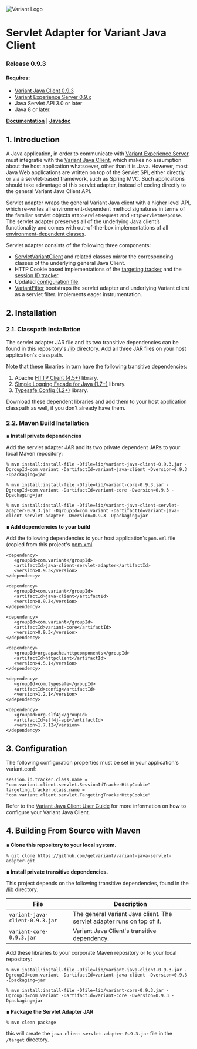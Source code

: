 ![Variant Logo](http://www.getvariant.com/wp-content/uploads/2016/07/VariantLogoSquare-100.png)

# Servlet Adapter for Variant Java Client
### Release 0.9.3
#### Requires: 
* [Variant Java Client 0.9.3](https://www.getvariant.com/resources/docs/0-9/clients/variant-java-client/)
* [Variant Experience Server 0.9.x](http://www.getvariant.com/resources/docs/0-9/experience-server/user-guide/) 
* Java Servlet API 3.0 or later
* Java 8 or later.

[__Documentation__](https://www.getvariant.com/resources/docs/0-9/clients/variant-java-client/#section-3) | [__Javadoc__](https://getvariant.github.io/variant-java-servlet-adapter/)

## 1. Introduction

A Java application, in order to communicate with [Variant Experience Server](http://www.getvariant.com/resources/docs/0-9/experience-server/user-guide/), must integratie with the [Variant Java Client](https://www.getvariant.com/resources/docs/0-9/clients/variant-java-client/), which makes no assumption about the host application whatsoever, other than it is Java. However, most Java Web applications are written on top of the Servlet SPI, either directly or via a servlet-based framework, such as Spring MVC. Such applications should take advantage of this servlet adapter, instead of coding directly to the general Variant Java Client API.

Servlet adapter wraps the general Variant Java client with a higher level API, which re-writes all environment-dependent method signatures in terms of the familiar servlet objects `HttpServletRequest` and `HttpServletResponse`. The servlet adapter preserves all of the underlying Java client’s functionality and comes with out-of-the-box implementations of all [environment-dependent classes](https://www.getvariant.com/resources/docs/0-9/clients/variant-java-client/#section-3.4).

Servlet adapter consists of the following three components:
* [ServletVariantClient](https://github.com/getvariant/variant-java-servlet-adapter/blob/master/src/main/java/com/variant/client/servlet/ServletVariantClient.java) and related classes mirror the corresponding classes of the underlying general Java Client.
* HTTP Cookie based implementations of the [targeting tracker](https://getvariant.github.io/variant-java-servlet-adapter/com/variant/client/servlet/TargetingTrackerHttpCookie.html) and the [session ID tracker](https://getvariant.github.io/variant-java-servlet-adapter/com/variant/client/servlet/SessionIdTrackerHttpCookie.html).
* Updated [configuration file](https://github.com/getvariant/variant-java-servlet-adapter/blob/master/variant.conf).
* [VariantFilter](https://getvariant.github.io/variant-java-servlet-adapter/com/variant/client/servlet/VariantFilter.html) bootstraps the servlet adapter and underlying Variant client as a servlet filter. Implements eager instrumentation.

## 2. Installation
### 2.1. Classpath Installation

The servlet adapter JAR file and its two transitive dependencies can be found in this repository's [/lib](https://github.com/getvariant/variant-java-servlet-adapter/tree/master/lib) directory. Add all three JAR files on your host application's classpath.

Note that these libraries in turn have the following transitive dependencies:

1. Apache [HTTP Client (4.5+)](https://hc.apache.org/httpcomponents-client-4.5.x/index.html) library. 
2. [Simple Logging Facade for Java (1.7+)](https://www.slf4j.org/) library. 
2. [Typesafe Config (1.2+)](https://github.com/typesafehub/config) library. 

Download these dependent libraries and add them to your host application classpath as well, if you don't already have them.

### 2.2. Maven Build Installation

__∎ Install private dependencies__ 

Add the servlet adapter JAR and its two private dependent JARs to your local Maven repository:

```shell
% mvn install:install-file -Dfile=lib/variant-java-client-0.9.3.jar -DgroupId=com.variant -DartifactId=variant-java-client -Dversion=0.9.3 -Dpackaging=jar

% mvn install:install-file -Dfile=lib/variant-core-0.9.3.jar -DgroupId=com.variant -DartifactId=variant-core -Dversion=0.9.3 -Dpackaging=jar

% mvn install:install-file -Dfile=lib/variant-java-client-servlet-adapter-0.9.3.jar -DgroupId=com.variant -DartifactId=variant-java-client-servlet-adapter -Dversion=0.9.3 -Dpackaging=jar
```
__∎ Add dependencies to your build__

Add the following dependencies to your host application's `pom.xml` file (copied from this project's [pom.xml](https://github.com/getvariant/variant-java-servlet-adapter/blob/master/pom.xml)

```
<dependency>
   <groupId>com.variant</groupId>
   <artifactId>java-client-servlet-adapter</artifactId>
   <version>0.9.3</version>
</dependency>

<dependency>
   <groupId>com.variant</groupId>
   <artifactId>java-client</artifactId>
   <version>0.9.3</version>
</dependency>

<dependency>
   <groupId>com.variant</groupId>
   <artifactId>variant-core</artifactId>
   <version>0.9.3</version>
</dependency>

<dependency>
   <groupId>org.apache.httpcomponents</groupId>
   <artifactId>httpclient</artifactId>
   <version>4.5.1</version>
</dependency>

<dependency>
   <groupId>com.typesafe</groupId>
   <artifactId>config</artifactId>
   <version>1.2.1</version>
</dependency>

<dependency>
   <groupId>org.slf4j</groupId>
   <artifactId>slf4j-api</artifactId>
   <version>1.7.12</version>
</dependency>
```

## 3. Configuration

The following configuration properties must be set in your application's variant.conf:
```
session.id.tracker.class.name = "com.variant.client.servlet.SessionIdTrackerHttpCookie"
targeting.tracker.class.name = "com.variant.client.servlet.TargetingTrackerHttpCookie"
```
Refer to the [Variant Java Client User Guide](https://www.getvariant.com/resources/docs/0-9/clients/variant-java-client/#section-2.2) for more information on how to configure your Variant Java Client.

## 4. Building From Source with Maven

__∎ Clone this repository to your local system.__

```
% git clone https://github.com/getvariant/variant-java-servlet-adapter.git
```

__∎ Install private transitive dependencies.__

This project depends on the following transitive dependencies, found in the [/lib](https://github.com/getvariant/variant-java-servlet-adapter/tree/master/lib) directory.

| File        | Description           | 
| ------------- | ------------- | 
| `variant-java-client-0.9.3.jar` | The general Variant Java client. The servlet adapter runs on top of it. | 
| `variant-core-0.9.3.jar` | Variant Java Client's transitive dependency. | 

Add these libraries to your corporate Maven repository or to your local repository:

```shell
% mvn install:install-file -Dfile=lib/variant-java-client-0.9.3.jar -DgroupId=com.variant -DartifactId=variant-java-client -Dversion=0.9.3 -Dpackaging=jar

% mvn install:install-file -Dfile=lib/variant-core-0.9.3.jar -DgroupId=com.variant -DartifactId=variant-core -Dversion=0.9.3 -Dpackaging=jar
```
__∎ Package the Servlet Adapter JAR__
```shell
% mvn clean package
```
this will create the `java-client-servlet-adapter-0.9.3.jar` file in the `/target` directory.
